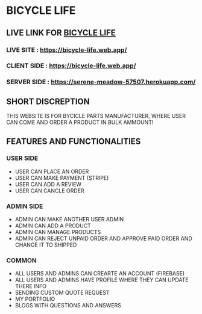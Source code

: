 # BICYCLE LIFE

## LIVE LINK FOR [BICYCLE LIFE ](https://bicycle-life.web.app/)

### LIVE SITE : https://bicycle-life.web.app/
### CLIENT SIDE : https://bicycle-life.web.app/
### SERVER SIDE : https://serene-meadow-57507.herokuapp.com/

## SHORT DISCREPTION
THIS WEBSITE IS FOR BYCICLE PARTS MANUFACTURER, WHERE USER CAN COME AND ORDER A PRODUCT IN BULK AMMOUNT!

## FEATURES AND FUNCTIONALITIES
### USER SIDE
- USER CAN PLACE AN ORDER
- USER CAN MAKE PAYMENT (STRIPE)
- USER CAN ADD A REVIEW
- USER CAN CANCLE ORDER

### ADMIN SIDE
- ADMIN CAN MAKE ANOTHER USER ADMIN
- ADMIN CAN ADD A PRODUCT
- ADMIN CAN MANAGE PRODUCTS
- ADMIN CAN REJECT UNPAID ORDER AND APPROVE PAID ORDER AND CHANGE IT TO SHIPPED

### COMMON
- ALL USERS AND ADMINS CAN CREARTE AN ACCOUNT (FIREBASE)
- ALL USERS AND ADMINS HAVE PROFILE WHERE THEY CAN UPDATE THERE INFO
- SENDING CUSTOM QUOTE REQUEST
- MY PORTFOLIO
- BLOGS WITH QUESTIONS AND ANSWERS

